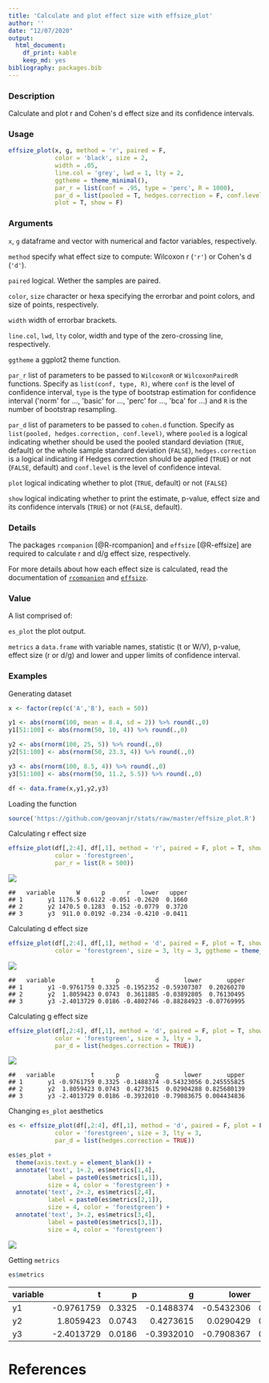 ```yaml
---
title: 'Calculate and plot effect size with effsize_plot'
author: ''
date: "12/07/2020"
output: 
  html_document: 
    df_print: kable
    keep_md: yes
bibliography: packages.bib
---
```




### Description
Calculate and plot r and Cohen's d effect size and its confidence intervals.

### Usage

```r
effsize_plot(x, g, method = 'r', paired = F, 
             color = 'black', size = 2,
             width = .05, 
             line.col = 'grey', lwd = 1, lty = 2, 
             ggtheme = theme_minimal(),
             par_r = list(conf = .95, type = 'perc', R = 1000), 
             par_d = list(pooled = T, hedges.correction = F, conf.level = .95),
             plot = T, show = F)
```

### Arguments
`x`, `g` dataframe and vector with numerical and factor variables, respectively.


`method` specify what effect size to compute: Wilcoxon r (`'r'`) or Cohen's d (`'d'`).


`paired` logical. Wether the samples are paired.


`color`, `size` character or hexa specifying the errorbar and point colors, and size of points, respectively.


`width` width of errorbar brackets.


`line.col`, `lwd`, `lty` color, width and type of the zero-crossing line, respectively.


`ggtheme` a ggplot2 theme function.


`par_r` list of parameters to be passed to `WilcoxonR` or `WilcoxonPairedR` functions. Specify as `list(conf, type, R)`, where `conf` is the level of confidence interval, `type` is the type of bootstrap estimation for confidence interval ('norm' for ..., 'basic' for ..., 'perc' for ..., 'bca' for ...) and `R` is the number of bootstrap resampling.


`par_d` list of parameters to be passed to `cohen.d` function. Specify as `list(pooled, hedges.correction, conf.level)`, where `pooled` is a logical indicating whether should be used the pooled standard deviation (`TRUE`, default) or the whole sample standard deviation (`FALSE`), `hedges.correction` is a logical indicating if Hedges correction should be applied (`TRUE`) or not (`FALSE`, default) and `conf.level` is the level of confidence inteval.


`plot` logical indicating whether to plot (`TRUE`, default) or not (`FALSE`)


`show` logical indicating whether to print the estimate, p-value, effect size and its confidence intervals (`TRUE`) or not (`FALSE`, default).


### Details
The packages `rcompanion` [@R-rcompanion] and `effsize` [@R-effsize] are required to calculate r and d/g effect size, respectively.


For more details about how each effect size is calculated, read the documentation of [`rcompanion`](https://cran.r-project.org/web/packages/rcompanion/rcompanion.pdf) and [`effsize`](https://cran.r-project.org/web/packages/effsize/effsize.pdf). 


### Value

A list comprised of:

`es_plot` the plot output.


`metrics` a `data.frame` with variable names, statistic (t or W/V), p-value, effect size (r or d/g) and lower and upper limits of confidence interval. 


### Examples


Generating dataset

```r
x <- factor(rep(c('A','B'), each = 50))

y1 <- abs(rnorm(100, mean = 8.4, sd = 2)) %>% round(.,0)
y1[51:100] <- abs(rnorm(50, 10, 4)) %>% round(.,0)

y2 <- abs(rnorm(100, 25, 5)) %>% round(.,0)
y2[51:100] <- abs(rnorm(50, 23.3, 4)) %>% round(.,0)

y3 <- abs(rnorm(100, 8.5, 4)) %>% round(.,0)
y3[51:100] <- abs(rnorm(50, 11.2, 5.5)) %>% round(.,0)

df <- data.frame(x,y1,y2,y3)
```


Loading the function

```r
source('https://github.com/geovanjr/stats/raw/master/effsize_plot.R')
```


Calculating r effect size 

```r
effsize_plot(df[,2:4], df[,1], method = 'r', paired = F, plot = T, show = T,
             color = 'forestgreen',
             par_r = list(R = 500))
```

<img src="/assets/img/post_effsize_plot_files/figure-html/unnamed-chunk-5-1.png" style="display: block; margin: auto;" />

```
##   variable      W      p      r   lower   upper
## 1       y1 1176.5 0.6122 -0.051 -0.2620  0.1660
## 2       y2 1470.5 0.1283  0.152 -0.0779  0.3720
## 3       y3  911.0 0.0192 -0.234 -0.4210 -0.0411
```


Calculating d effect size 

```r
effsize_plot(df[,2:4], df[,1], method = 'd', paired = F, plot = T, show = T,
             color = 'forestgreen', size = 3, lty = 3, ggtheme = theme_light())
```

<img src="/assets/img/post_effsize_plot_files/figure-html/unnamed-chunk-6-1.png" style="display: block; margin: auto;" />

```
##   variable          t      p          d       lower       upper
## 1       y1 -0.9761759 0.3325 -0.1952352 -0.59307307  0.20260270
## 2       y2  1.8059423 0.0743  0.3611885 -0.03892805  0.76130495
## 3       y3 -2.4013729 0.0186 -0.4802746 -0.88284923 -0.07769995
```


Calculating g effect size 

```r
effsize_plot(df[,2:4], df[,1], method = 'd', paired = F, plot = T, show = T,
             color = 'forestgreen', size = 3, lty = 3, 
             par_d = list(hedges.correction = TRUE))
```

<img src="/assets/img/post_effsize_plot_files/figure-html/unnamed-chunk-7-1.png" style="display: block; margin: auto;" />

```
##   variable          t      p          g       lower       upper
## 1       y1 -0.9761759 0.3325 -0.1488374 -0.54323056 0.245555825
## 2       y2  1.8059423 0.0743  0.4273615  0.02904288 0.825680139
## 3       y3 -2.4013729 0.0186 -0.3932010 -0.79083675 0.004434836
```


Changing `es_plot` aesthetics

```r
es <- effsize_plot(df[,2:4], df[,1], method = 'd', paired = F, plot = F, show = F,
             color = 'forestgreen', size = 3, lty = 3, 
             par_d = list(hedges.correction = TRUE))

es$es_plot +
  theme(axis.text.y = element_blank()) +
  annotate('text', 1+.2, es$metrics[1,4], 
           label = paste0(es$metrics[1,1]), 
           size = 4, color = 'forestgreen') +
  annotate('text', 2+.2, es$metrics[2,4], 
           label = paste0(es$metrics[2,1]), 
           size = 4, color = 'forestgreen') +
  annotate('text', 3+.2, es$metrics[3,4], 
           label = paste0(es$metrics[3,1]), 
           size = 4, color = 'forestgreen')
```

<img src="/assets/img/post_effsize_plot_files/figure-html/unnamed-chunk-8-1.png" style="display: block; margin: auto;" />



Getting `metrics`

```r
es$metrics
```

<div class="kable-table">

|variable |          t|      p|          g|      lower|     upper|
|:--------|----------:|------:|----------:|----------:|---------:|
|y1       | -0.9761759| 0.3325| -0.1488374| -0.5432306| 0.2455558|
|y2       |  1.8059423| 0.0743|  0.4273615|  0.0290429| 0.8256801|
|y3       | -2.4013729| 0.0186| -0.3932010| -0.7908367| 0.0044348|

</div>


# References
